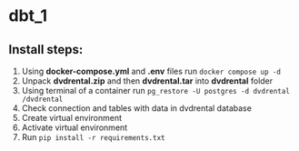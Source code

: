 # dbt_1

## Install steps:
1. Using **docker-compose.yml** and **.env** files run ```docker compose up -d```
2. Unpack **dvdrental.zip** and then **dvdrental.tar** into __dvdrental__ folder
3. Using terminal of a container run ```pg_restore -U postgres -d dvdrental /dvdrental```
4. Check connection and tables with data in dvdrental database
5. Create virtual environment
6. Activate virtual environment
7. Run ```pip install -r requirements.txt```